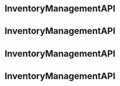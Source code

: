 # InventoryManagementAPI
# InventoryManagementAPI
# InventoryManagementAPI
# InventoryManagementAPI
